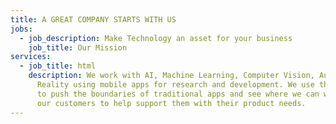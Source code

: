 ```yaml
---
title: A GREAT COMPANY STARTS WITH US
jobs:
  - job_description: Make Technology an asset for your business
    job_title: Our Mission
services:
  - job_title: html
    description: We work with AI, Machine Learning, Computer Vision, Augmented
      Reality using mobile apps for research and development. We use the above
      to push the boundaries of traditional apps and see where we can work with
      our customers to help support them with their product needs.
---
```

